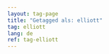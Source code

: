 ```yaml
---
layout: tag-page
title: "Getagged als: elliott"  
tag: elliott
lang: de
ref: tag-elliott
---
```

